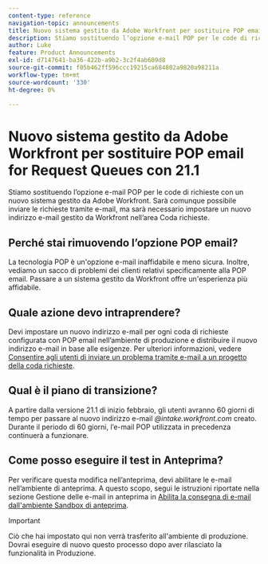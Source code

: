 ```yaml
---
content-type: reference
navigation-topic: announcements
title: Nuovo sistema gestito da Adobe Workfront per sostituire POP email for Request Queues con 21.1
description: Stiamo sostituendo l’opzione e-mail POP per le code di richieste con un nuovo sistema gestito da Adobe Workfront. Sarà comunque possibile inviare le richieste tramite e-mail, ma sarà necessario impostare un nuovo indirizzo e-mail gestito da Workfront nell’area Coda richieste.
author: Luke
feature: Product Announcements
exl-id: d7147641-ba36-422b-a9b2-3c2f4ab609d8
source-git-commit: f05b462ff596ccc19215ca684802a9820a98211a
workflow-type: tm+mt
source-wordcount: '330'
ht-degree: 0%

---
```


# Nuovo sistema gestito da Adobe Workfront per sostituire POP email for Request Queues con 21.1

Stiamo sostituendo l’opzione e-mail POP per le code di richieste con un nuovo sistema gestito da Adobe Workfront. Sarà comunque possibile inviare le richieste tramite e-mail, ma sarà necessario impostare un nuovo indirizzo e-mail gestito da Workfront nell’area Coda richieste.

## Perché stai rimuovendo l’opzione POP email?

La tecnologia POP è un&#39;opzione e-mail inaffidabile e meno sicura. Inoltre, vediamo un sacco di problemi dei clienti relativi specificamente alla POP email. Passare a un sistema gestito da Workfront offre un&#39;esperienza più affidabile.

## Quale azione devo intraprendere?

Devi impostare un nuovo indirizzo e-mail per ogni coda di richieste configurata con POP email nell’ambiente di produzione e distribuire il nuovo indirizzo e-mail in base alle esigenze. Per ulteriori informazioni, vedere [Consentire agli utenti di inviare un problema tramite e-mail a un progetto della coda richieste](/help/quicksilver/manage-work/requests/create-requests/enable-email-issues-into-projects.md).

## Qual è il piano di transizione?

A partire dalla versione 21.1 di inizio febbraio, gli utenti avranno 60 giorni di tempo per passare al nuovo indirizzo e-mail *@intake.workfront.com* creato. Durante il periodo di 60 giorni, l’e-mail POP utilizzata in precedenza continuerà a funzionare.

## Come posso eseguire il test in Anteprima?

Per verificare questa modifica nell’anteprima, devi abilitare le e-mail nell’ambiente di anteprima. A questo scopo, segui le istruzioni riportate nella sezione Gestione delle e-mail in anteprima in [Abilita la consegna di e-mail dall&#39;ambiente Sandbox di anteprima](../../../workfront-basics/using-notifications/enable-delivery-emails-from-preview-sandbox-environment.md).

>[!IMPORTANT]
>
>Ciò che hai impostato qui non verrà trasferito all&#39;ambiente di produzione. Dovrai eseguire di nuovo questo processo dopo aver rilasciato la funzionalità in Produzione.
